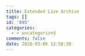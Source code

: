 ```yaml
---
title: Extended Live Archive
tags: []
id: '895'
categories:
  - - uncategorized
comments: false
date: 2020-03-06 12:58:30
---
```

